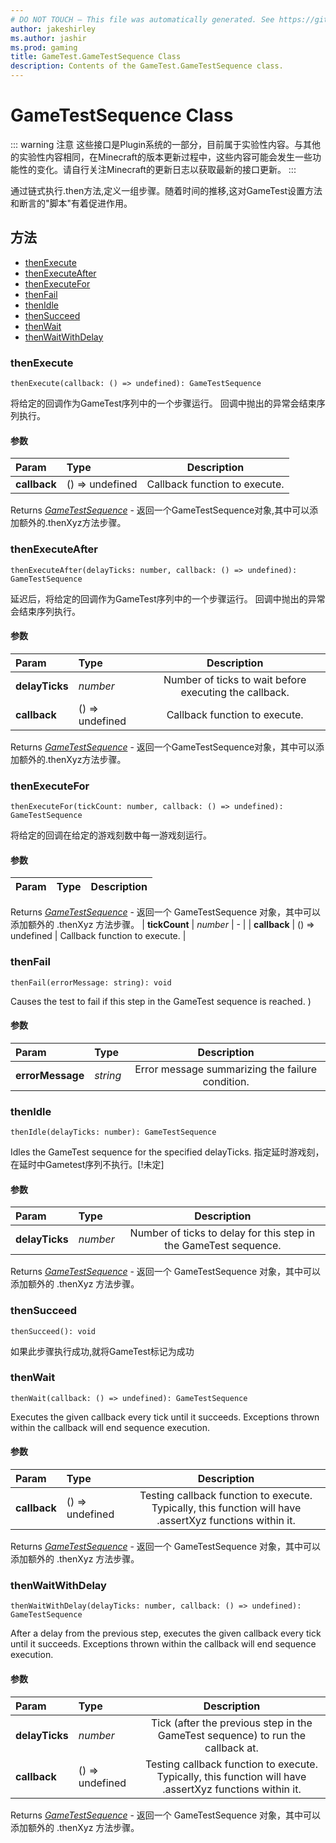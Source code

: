 ```yaml
---
# DO NOT TOUCH — This file was automatically generated. See https://github.com/Mojang/MinecraftScriptingApiDocsGenerator to modify descriptions, examples, etc.
author: jakeshirley
ms.author: jashir
ms.prod: gaming
title: GameTest.GameTestSequence Class
description: Contents of the GameTest.GameTestSequence class.
---
```

# GameTestSequence Class
::: warning 注意
这些接口是Plugin系统的一部分，目前属于实验性内容。与其他的实验性内容相同，在Minecraft的版本更新过程中，这些内容可能会发生一些功能性的变化。请自行关注Minecraft的更新日志以获取最新的接口更新。
:::

通过链式执行.then<Xxx>方法,定义一组步骤。随着时间的推移,这对GameTest设置方法和断言的"脚本"有着促进作用。


## 方法
- [thenExecute](#thenexecute)
- [thenExecuteAfter](#thenexecuteafter)
- [thenExecuteFor](#thenexecutefor)
- [thenFail](#thenfail)
- [thenIdle](#thenidle)
- [thenSucceed](#thensucceed)
- [thenWait](#thenwait)
- [thenWaitWithDelay](#thenwaitwithdelay)
  
### **thenExecute**
`
thenExecute(callback: () => undefined): GameTestSequence
`

将给定的回调作为GameTest序列中的一个步骤运行。 回调中抛出的异常会结束序列执行。
#### 参数
| Param | Type | Description |
| :--- | :--- | :---: |
| **callback** | () => undefined | Callback function to execute. |

Returns [*GameTestSequence*](GameTestSequence.md) - 返回一个GameTestSequence对象,其中可以添加额外的.thenXyz方法步骤。


### **thenExecuteAfter**
`
thenExecuteAfter(delayTicks: number, callback: () => undefined): GameTestSequence
`

延迟后，将给定的回调作为GameTest序列中的一个步骤运行。 回调中抛出的异常会结束序列执行。
#### 参数
| Param | Type | Description |
| :--- | :--- | :---: |
| **delayTicks** | *number* | Number of ticks to wait before executing the callback. |
| **callback** | () => undefined | Callback function to execute. |

Returns [*GameTestSequence*](GameTestSequence.md) - 返回一个GameTestSequence对象，其中可以添加额外的.thenXyz方法步骤。


### **thenExecuteFor**
`
thenExecuteFor(tickCount: number, callback: () => undefined): GameTestSequence
`

将给定的回调在给定的游戏刻数中每一游戏刻运行。
#### 参数
| Param | Type | Description |
| :--- | :--- | :---: |
Returns [*GameTestSequence*](GameTestSequence.md) - 返回一个 GameTestSequence 对象，其中可以添加额外的 .thenXyz 方法步骤。
| **tickCount** | *number* | - |
| **callback** | () => undefined | Callback function to execute. |



### **thenFail**
`
thenFail(errorMessage: string): void
`

Causes the test to fail if this step in the GameTest sequence is reached.
)
#### 参数
| Param | Type | Description |
| :--- | :--- | :---: |
| **errorMessage** | *string* | Error message summarizing the failure condition. |



### **thenIdle**
`
thenIdle(delayTicks: number): GameTestSequence
`

Idles the GameTest sequence for the specified delayTicks.
指定延时游戏刻，在延时中Gametest序列不执行。[!未定]
#### 参数
| Param | Type | Description |
| :--- | :--- | :---: |
| **delayTicks** | *number* | Number of ticks to delay for this step in the GameTest sequence. |

Returns [*GameTestSequence*](GameTestSequence.md) - 返回一个 GameTestSequence 对象，其中可以添加额外的 .thenXyz 方法步骤。


### **thenSucceed**
`
thenSucceed(): void
`

如果此步骤执行成功,就将GameTest标记为成功



### **thenWait**
`
thenWait(callback: () => undefined): GameTestSequence
`

Executes the given callback every tick until it succeeds. Exceptions thrown within the callback will end sequence execution.
#### 参数
| Param | Type | Description |
| :--- | :--- | :---: |
| **callback** | () => undefined | Testing callback function to execute. Typically, this function will have .assertXyz functions within it. |

Returns [*GameTestSequence*](GameTestSequence.md) - 返回一个 GameTestSequence 对象，其中可以添加额外的 .thenXyz 方法步骤。


### **thenWaitWithDelay**
`
thenWaitWithDelay(delayTicks: number, callback: () => undefined): GameTestSequence
`

After a delay from the previous step, executes the given callback every tick until it succeeds. Exceptions thrown within the callback will end sequence execution.
#### 参数
| Param | Type | Description |
| :--- | :--- | :---: |
| **delayTicks** | *number* | Tick (after the previous step in the GameTest sequence) to run the callback at. |
| **callback** | () => undefined | Testing callback function to execute. Typically, this function will have .assertXyz functions within it. |

Returns [*GameTestSequence*](GameTestSequence.md) - 返回一个 GameTestSequence 对象，其中可以添加额外的 .thenXyz 方法步骤。